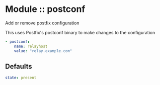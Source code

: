 # Module :: postconf

Add or remove postfix configuration

This uses Postfix's postconf binary to make changes to the configuration

```yaml
- postconf:
    name: relayhost
    value: "relay.example.com"
```

## Defaults

```yaml
state: present
```
